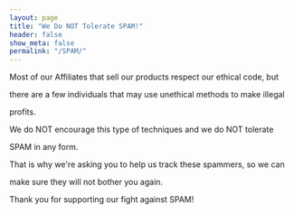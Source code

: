 ```yaml
---
layout: page
title: "We Do NOT Tolerate SPAM!"
header: false
show_meta: false
permalink: "/SPAM/"
---
```


Most of our Affiliates that sell our products respect our ethical code, but

there are a few individuals that may use unethical methods to make illegal 

profits.

We do NOT encourage this type of techniques and we do NOT tolerate 

SPAM in any form.

That is why we're asking you to help us track these spammers, so we can 

make sure they will not bother you again.

Thank you for supporting our fight against SPAM!